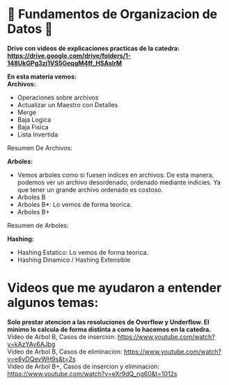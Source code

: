 # 🌟 Fundamentos de Organizacion de Datos 🌟
**Drive con videos de explicaciones practicas de la catedra: https://drive.google.com/drive/folders/1-148UkGPg3zj1VS5GeqgM4ff_HSAslrM**  

**En esta materia vemos:**  
**Archivos:** 
  - Operaciones sobre archivos
  - Actualizar un Maestro con Detalles
  - Merge
  - Baja Logica
  - Baja Fisica
  - Lista Invertida

  Resumen De Archivos:
    
**Arboles:**
  - Vemos arboles como si fuesen indices en archivos. De esta manera, podemos ver un archivo desordenado, ordenado mediante indicies. Ya que tener un grande archivo ordenado es costoso.
  - Arboles B
  - Arboles B*: Lo vemos de forma teorica.
  - Arboles B+
  
  Resumen de Arboles:
  
**Hashing:**
  - Hashing Estatico: Lo vemos de forma teorica.
  - Hashing Dinamico / Hashing Extensible

  

# Videos que me ayudaron a entender algunos temas: 

**Solo prestar atencion a las resoluciones de Overflow y Underflow. El minimo lo calcula de forma distinta a como lo hacemos en la catedra.**  
Video de Arbol B, Casos de insercion: https://www.youtube.com/watch?v=kAzYAy6AJbg  
Video de Arbol B, Casos de eliminacion: https://www.youtube.com/watch?v=e8yDQevWH9s&t=2s  
Video de Arbol B+, Casos de insercion y eliminacion: https://www.youtube.com/watch?v=eXr9dQ_ng60&t=1012s
